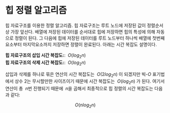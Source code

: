 # 힙 정렬 알고리즘
힙 자료구조를 이용한 정렬 알고리즘. 힙 자료구조는 루트 노드에 저장된 값이 정렬순서상 가장 앞선다. 배열에 저장된 데이터를 순서대로 힙에 저장하면 힙의 특성에 의해 자동으로 정렬이 된다. 그 다음에 힙에 저장된 데이터를 루트 노드부터 하나씩 배열에 첫번째 요소부터 마지막요소까지 저장하면 정렬이 완료된다. 아래는 시간 복잡도 설명이다.

**힙 자료구조의 삽입 시간 복잡도:**: $\;O\left ( log_{2}n \right )$  
**힙 자료구조의 삭제 시간 복잡도:**: $\;O\left ( log_{2}n \right )$  

삽입과 삭제를 하나로 묶은 연산의 시간 복잡도는 $\;O\left ( 2log_{2}n \right )\;$이 되겠지만 빅-$O$ 표기법에서 상수 2는 무시할만한 사이즈이기 때문에 시간 복잡도는 $\;O\left ( log_{2}n \right )\;$가 된다. 여기서 연산이 총 $\;n$번 진행되기 때문에 $\;n$을 곱해서 최종적으로 힙 정렬의 시간 복잡도는 다음과 같다:

$$ O\left ( nlog_{2}n \right ) $$
